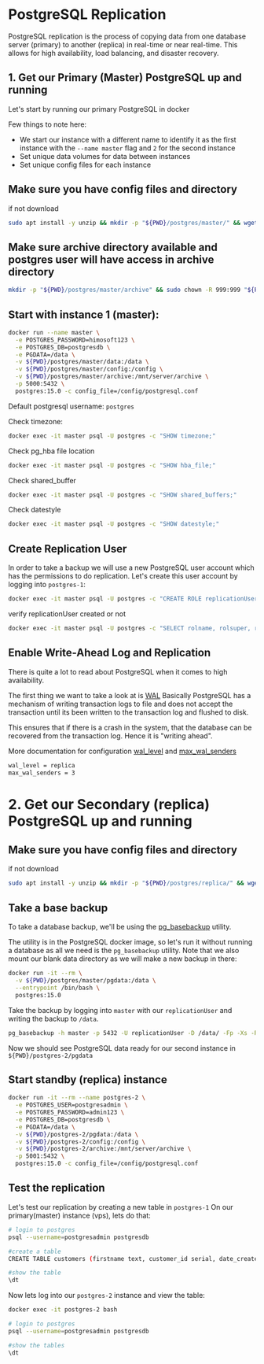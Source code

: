 # PostgreSQL Replication
PostgreSQL replication is the process of copying data from one database server (primary) to
another (replica) in real-time or near real-time. 
This allows for high availability, load balancing, and disaster recovery.

## 1. Get our Primary (Master) PostgreSQL up and running
Let's start by running our primary PostgreSQL in docker

Few things to note here:
- We start our instance with a different name to identify it as the first instance with the `--name master` flag and `2` for the second instance
- Set unique data volumes for data between instances
- Set unique config files for each instance

## Make sure you have config files and directory
if not download
```bash
sudo apt install -y unzip && mkdir -p "${PWD}/postgres/master/" && wget -O "${PWD}/postgres/master/master.zip" https://github.com/Swe-HimelRana/Notebook/releases/download/postgres-replica/master.zip && unzip -d "${PWD}/postgres/master/" "${PWD}/postgres/master/master.zip" > /dev/null 2>&1 && rm "${PWD}/postgres/master/master.zip" && mv "${PWD}/postgres/master/master" "${PWD}/postgres/master/config"
```
## Make sure archive directory available and postgres user will have access in archive directory
```bash
mkdir -p "${PWD}/postgres/master/archive" && sudo chown -R 999:999 "${PWD}/postgres/master/archive"
```

## Start with instance 1 (master):
```bash
docker run --name master \
  -e POSTGRES_PASSWORD=himosoft123 \
  -e POSTGRES_DB=postgresdb \
  -e PGDATA=/data \
  -v ${PWD}/postgres/master/data:/data \
  -v ${PWD}/postgres/master/config:/config \
  -v ${PWD}/postgres/master/archive:/mnt/server/archive \
  -p 5000:5432 \
  postgres:15.0 -c config_file=/config/postgresql.conf
```
Default postgresql username: `postgres`

Check timezone: 
```bash
docker exec -it master psql -U postgres -c "SHOW timezone;"
```
Check pg_hba file location

```bash
docker exec -it master psql -U postgres -c "SHOW hba_file;"
```
Check shared_buffer
```bash
docker exec -it master psql -U postgres -c "SHOW shared_buffers;"
```
Check datestyle

```bash
docker exec -it master psql -U postgres -c "SHOW datestyle;"
```

## Create Replication User
In order to take a backup we will use a new PostgreSQL user account which has the permissions to do replication.
Let's create this user account by logging into `postgres-1`:

```bash 
docker exec -it master psql -U postgres -c "CREATE ROLE replicationUser WITH REPLICATION LOGIN PASSWORD 'strong_password' CONNECTION LIMIT 5;"
```
verify replicationUser created or not 

```bash
docker exec -it master psql -U postgres -c "SELECT rolname, rolsuper, rolreplication, rolconnlimit FROM pg_roles WHERE rolname = 'replicationuser';"
```


## Enable Write-Ahead Log and Replication
There is quite a lot to read about PostgreSQL when it comes to high availability.

The first thing we want to take a look at is [WAL](https://www.postgresql.org/docs/current/wal-intro.html)
Basically PostgreSQL has a mechanism of writing transaction logs to file and does not accept the transaction until its been written to the transaction log and flushed to disk.

This ensures that if there is a crash in the system, that the database can be recovered from the transaction log.
Hence it is "writing ahead".

More documentation for configuration [wal_level](https://www.postgresql.org/docs/current/runtime-config-wal.html) and [max_wal_senders](https://www.postgresql.org/docs/current/runtime-config-replication.html)

```bash
wal_level = replica
max_wal_senders = 3
```
# 2. Get our Secondary (replica) PostgreSQL up and running
## Make sure you have config files and directory
if not download
```bash
sudo apt install -y unzip && mkdir -p "${PWD}/postgres/replica/" && wget -O "${PWD}/postgres/replica/replica.zip" https://github.com/Swe-HimelRana/Notebook/releases/download/postgres-replica/replica.zip && unzip -d "${PWD}/postgres/replica/" "${PWD}/postgres/replica/replica.zip" > /dev/null 2>&1 && rm "${PWD}/postgres/replica/replica.zip" && mv "${PWD}/postgres/replica/replica" "${PWD}/postgres/replica/config"
```
## Take a base backup
To take a database backup, we'll be using the [pg_basebackup](https://www.postgresql.org/docs/current/app-pgbasebackup.html) utility.

The utility is in the PostgreSQL docker image, so let's run it without running a database as all we need is the `pg_basebackup` utility.
Note that we also mount our blank data directory as we will make a new backup in there:

```bash
docker run -it --rm \
  -v ${PWD}/postgres/master/pgdata:/data \
  --entrypoint /bin/bash \
  postgres:15.0
```
Take the backup by logging into `master` with our `replicationUser` and writing the backup to `/data`.

```bash
pg_basebackup -h master -p 5432 -U replicationUser -D /data/ -Fp -Xs -R
```

Now we should see PostgreSQL data ready for our second instance in `${PWD}/postgres-2/pgdata`

## Start standby (replica) instance

```bash
docker run -it --rm --name postgres-2 \
  -e POSTGRES_USER=postgresadmin \
  -e POSTGRES_PASSWORD=admin123 \
  -e POSTGRES_DB=postgresdb \
  -e PGDATA=/data \
  -v ${PWD}/postgres-2/pgdata:/data \
  -v ${PWD}/postgres-2/config:/config \
  -v ${PWD}/postgres-2/archive:/mnt/server/archive \
  -p 5001:5432 \
  postgres:15.0 -c config_file=/config/postgresql.conf
```

## Test the replication

Let's test our replication by creating a new table in `postgres-1`
On our primary(master) instance (vps), lets do that:

```bash
# login to postgres
psql --username=postgresadmin postgresdb

#create a table
CREATE TABLE customers (firstname text, customer_id serial, date_created timestamp);

#show the table
\dt
```

Now lets log into our `postgres-2` instance and view the table:

```bash
docker exec -it postgres-2 bash

# login to postgres
psql --username=postgresadmin postgresdb

#show the tables
\dt
```
